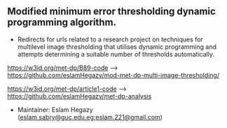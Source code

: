 ## Modified minimum error thresholding dynamic programming algorithm. 

* Redirects for urls related to a research project on techniques for multilevel image thresholding that utilises dynamic programming and attempts determining a suitable number of thresholds automatically.

https://w3id.org/met-dp/B89-code --> https://github.com/eslamHegazy/mod-met-dp-multi-image-thresholding/

https://w3id.org/met-dp/article1-code --> https://github.com/eslamHegazy/met-dp-analysis


* Maintainer: Eslam Hegazy (eslam.sabry@guc.edu.eg;eslam.221@gmail.com)